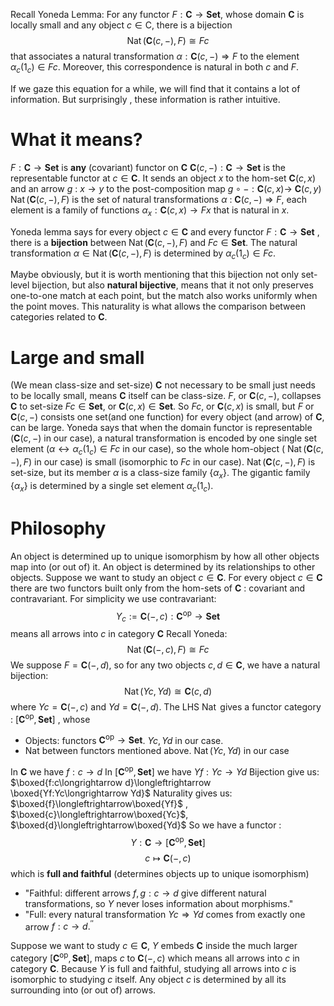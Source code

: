 Recall Yoneda Lemma: For any functor $F: \mathbf{C} \rightarrow\mathbf{Set}$, whose domain $\mathbf{C}$ is locally small and any object $c \in \mathrm{C}$, there is a bijection
$$
\operatorname{Nat}(\mathbf{C}(c,-), F) \cong F c
$$
that associates a natural transformation $\alpha: \mathbf{C}(c,-) \Rightarrow F$ to the element $\alpha_c\left(1_c\right) \in F c$. Moreover, this correspondence is natural in both $c$ and $F$.

If we gaze this equation for a while, we will find that it contains a lot of information. But surprisingly , these information is rather intuitive.

# What it means? 
$F: \mathbf{C} \rightarrow\mathbf{Set}$ is **any** (covariant) functor on $\mathbf{C}$
$\mathbf C(c,-):\mathbf C\to\mathbf{Set}$ is the representable functor at $c\in \mathbf{C}$. It sends an object $x$ to the hom-set $\mathbf{C}(c, x)$ and an arrow $g$ : $x \rightarrow y$ to the post-composition map $g \circ-: \mathbf{C}(c, x) \rightarrow$ $\mathbf{C}(c, y)$
$\operatorname{Nat}(\mathbf{C}(c,-), F)$ is the set of natural transformations $\alpha$ : $\mathbf{C}(c,-) \Rightarrow F$, each element is a family of functions $\alpha_x: \mathbf{C}(c, x) \rightarrow F x$ that is natural in $x$.

Yoneda lemma says for every object $c\in \mathbf{C}$ and every functor $F: \mathbf{C} \rightarrow \mathbf{Set}$ , there is a **bijection** between $\operatorname{Nat}(\mathbf{C}(c,-), F)$ and $Fc\in \mathbf{Set}$. The natural transformation $\alpha \in \operatorname{Nat}(\mathbf{C}(c,-), F)$ is determined by $\alpha_c\left(1_c\right) \in F c$. 

Maybe obviously, but it is worth mentioning that this bijection not only set-level bijection, but also **natural bijective**, means that it not only preserves one-to-one match at each point, but the match also works uniformly when the point moves. This naturality is what allows the comparison between categories related to $\mathbf{C}$.


# Large and small
(We mean class-size and set-size)
$\mathbf{C}$ not necessary to be small just needs to be locally small, means $\mathbf{C}$ itself can be class-size.
$F$, or $\mathbf{C}(c,-)$, collapses $\mathbf{C}$ to set-size $Fc\in\mathbf{Set}$, or $\mathbf{C}(c,x)\in\mathbf{Set}$. 
So $Fc$, or $\mathbf{C}(c,x)$ is small, but $F$ or  $\mathbf{C}(c,-)$ consists one set(and one function) for every object (and arrow) of $\mathbf{C}$, can be large. 
Yoneda says that when the domain functor is representable ($\mathbf{C}(c,-)$ in our case), a natural transformation is encoded by one single set element ($\alpha \longleftrightarrow \alpha_c\left(1_c\right) \in F c$ in our case), so the whole hom-object ( $\operatorname{Nat}(\mathbf{C}(c,-), F)$ in our case) is small (isomorphic to $Fc$ in our case).
$\operatorname{Nat}(\mathbf{C}(c,-), F)$ is set-size, but its member $\alpha$ is a class-size family $\{\alpha_x\}$. The gigantic family $\{\alpha_x\}$ is determined by a single set element  $\alpha_c\left(1_c\right)$. 


# Philosophy
An object is determined up to unique isomorphism by how all other objects map into (or out of) it.
An object is determined by its relationships to other objects.
Suppose we want to study an object $c \in \mathbf{C}$. For every object $c \in \mathbf{C}$ there are two functors built only from the hom-sets of $\mathbf{C}$ : covariant and contravariant. For simplicity we use contravariant:
$$Y_c:=\mathbf{C}(-, c): \mathbf{C}^{\mathrm{op}} \longrightarrow\mathbf{Set}$$
means all arrows into $c$ in category $\mathbf{C}$
Recall Yoneda: 
$$
\operatorname{Nat}(\mathbf{C}(-,c), F) \cong F c
$$
We suppose $F=\mathbf{C}(-,d)$, so for any two objects $c, d \in \mathbf{C}$, we have a natural bijection:
$$
\operatorname{Nat}(Y c, Y d) \cong \mathbf{C}(c, d)
$$
where $Y c=\mathbf{C}(-, c)$ and $Y d=\mathbf{C}(-, d)$.
The LHS $\operatorname{Nat}$ gives a functor category : $[\mathbf{C}^{\mathrm{op}},\mathbf{Set}]$ , whose 
- Objects: functors $\mathbf{C}^{\mathrm{op}} \longrightarrow\mathbf{Set}$. $Yc,Yd$ in our case. 
- Nat between functors mentioned above. $\operatorname{Nat}(Y c, Y d)$ in our case

In $\mathbf{C}$ we have $f:c\longrightarrow d$
In $[\mathbf{C}^{\mathrm{op}},\mathbf{Set}]$ we have $Yf:Yc\longrightarrow Yd$
Bijection give us: $\boxed{f:c\longrightarrow d}\longleftrightarrow \boxed{Yf:Yc\longrightarrow Yd}$ 
Naturality gives us: $\boxed{f}\longleftrightarrow\boxed{Yf}$ , $\boxed{c}\longleftrightarrow\boxed{Yc}$, $\boxed{d}\longleftrightarrow\boxed{Yd}$
So we have a functor : 
$$Y:\mathbf{C}\longrightarrow[\mathbf{C}^{\mathrm{op}},\mathbf{Set}]$$
$$c\mapsto\mathbf{C}(-, c)$$
which is **full and faithful** (determines objects up to unique isomorphism)
- "Faithful: different arrows $f, g: c \rightarrow d$ give different natural transformations, so $Y$ never loses information about morphisms."
- "Full: every natural transformation $Y c \Rightarrow Y d$ comes from exactly one arrow $f: c \rightarrow d .^{\prime \prime}$

Suppose we want to study $c\in\mathbf{C}$, $Y$ embeds $\mathbf{C}$ inside the much larger category $[\mathbf{C}^{\mathrm{op}},\mathbf{Set}]$, maps $c$ to  $\mathbf{C}(-, c)$ which means all arrows into $c$ in category $\mathbf{C}$. Because $Y$ is full and faithful, studying all arrows into $c$ is isomorphic to studying $c$ itself. 
Any object $c$ is determined by all its surrounding into (or out of) arrows.





